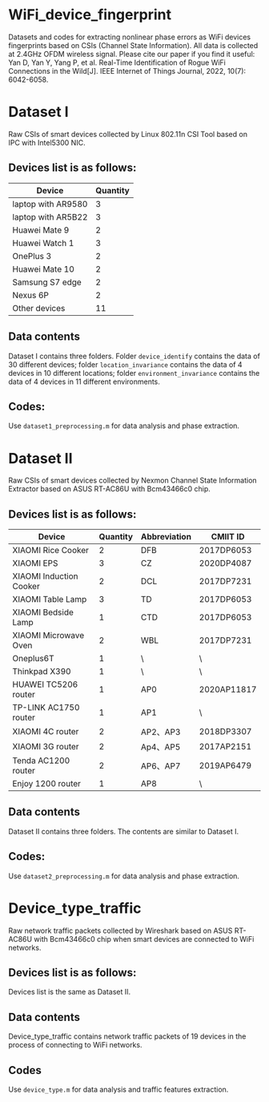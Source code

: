 # WiFi_device_fingerprint
Datasets and codes for extracting nonlinear phase errors as WiFi devices fingerprints based on CSIs (Channel State Information). All data is collected at 2.4GHz OFDM wireless signal.
Please cite our paper if you find it useful:
Yan D, Yan Y, Yang P, et al. Real-Time Identification of Rogue WiFi Connections in the Wild[J]. IEEE Internet of Things Journal, 2022, 10(7): 6042-6058.

Dataset I
===
Raw CSIs of smart devices collected by Linux 802.11n CSI Tool based on IPC with Intel5300 NIC.

Devices list is as follows: 
---
|        Device      |Quantity|
|--------------------|--------|
| laptop with AR9580 |   3    |
| laptop with AR5B22 |   3    |
|   Huawei Mate 9    |   2    |
|   Huawei Watch 1   |   3    |
|     OnePlus 3      |   2    |
|   Huawei Mate 10   |   2    |
|   Samsung S7 edge  |   2    |
|      Nexus 6P      |   2    |
|    Other devices   |   11   |

Data contents
---
Dataset I contains three folders. Folder ``device_identify`` contains the data of 30 different devices; folder ``location_invariance`` contains the data of 4 devices in 10 different locations; folder ``environment_invariance`` contains the data of 4 devices in 11 different environments.

Codes:
---
Use ``dataset1_preprocessing.m`` for data analysis and phase extraction.

Dataset II
===
Raw CSIs of smart devices collected by Nexmon Channel State Information Extractor based on ASUS RT-AC86U with Bcm43466c0 chip.

Devices list is as follows: 
---
|        Device          |Quantity|Abbreviation|  CMIIT ID |
|------------------------|--------|------------|-----------|
|   XIAOMI Rice Cooker   |   2    |     DFB    | 2017DP6053|
|       XIAOMI EPS       |   3    |     CZ     | 2020DP4087|
| XIAOMI Induction Cooker|   2    |     DCL    | 2017DP7231|
|    XIAOMI Table Lamp   |   3    |     TD     | 2017DP6053|
|  XIAOMI Bedside Lamp   |   1    |     CTD    | 2017DP6053|
|  XIAOMI Microwave Oven |   2    |     WBL    | 2017DP7231|
|       Oneplus6T        |   1    |     \      |     \     |
|     Thinkpad X390      |   1    |     \      |     \     |
|  HUAWEI TC5206 router  |   1    |     AP0    |2020AP11817|
|  TP-LINK AC1750 router |   1    |     AP1    |     \     |
|     XIAOMI 4C router   |   2    |  AP2、AP3  |2018DP3307 |
|     XIAOMI 3G router   |   2    |  Ap4、AP5  |2017AP2151 |
|  Tenda AC1200 router   |   2    |  AP6、AP7  |2019AP6479 |
|    Enjoy 1200 router   |   1    |     AP8    |     \     |

Data contents
---
Dataset II contains three folders. The contents are similar to Dataset I.

Codes:
---
Use ``dataset2_preprocessing.m`` for data analysis and phase extraction.

Device_type_traffic
===
Raw network traffic packets collected by Wireshark based on ASUS RT-AC86U with Bcm43466c0 chip when smart devices are connected to WiFi networks.


Devices list is as follows: 
---
Devices list is the same as Dataset II.

Data contents
---
Device_type_traffic contains network traffic packets of 19 devices in the process of connecting to WiFi networks.

Codes
---
Use ``device_type.m`` for data analysis and traffic features extraction.

